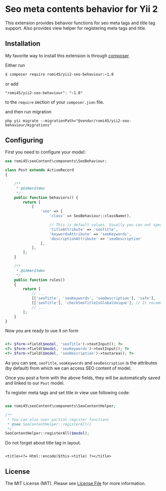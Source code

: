 # Seo meta contents behavior for Yii 2

This extension provides behavior functions for seo meta tags and title tag support.
Also provides view helper for registering meta tags and title.

## Installation

My favorite way to install this extension is through [composer](http://getcomposer.org/download/).

Either run

```bash
$ composer require romi45/yii2-seo-behaviour:~1.0
```

or add

```
"romi45/yii2-seo-behaviour": "~1.0"
```
to the `require` section of your `composer.json` file.

and then run migration

```
php yii migrate --migrationPath="@vendor/romi45/yii2-seo-behaviour/migrations"
```

## Configuring

First you need to configure your model:

```php
use romi45\seoContent\components\SeoBehaviour;

class Post extends ActiveRecord
{

    /**
     * @inheritdoc
     */
    public function behaviors() {
        return [
            [
                'seo' => [
                    'class' => SeoBehaviour::className(),

                    // This is default values. Usually you can not specify it
                    'titleAttribute' => 'seoTitle',
                    'keywordsAttribute' => 'seoKeywords',
                    'descriptionAttribute' => 'seoDescription'
                ],
            ],
        ];
    }

    /**
     * @inheritdoc
     */
    public function rules()
    {
        return [
            // ...
            [['seoTitle', 'seoKeywords', 'seoDescription'], 'safe'],
            [['seoTitle'], 'checkSeoTitleIsGlobalUnique'], // It recommends for title to be unique for every page. You can ignore this recommendation - just delete this rule.
            // ...
        ];
    }
}
```

Now you are ready to use it on form

```php

<?= $form->field($model, 'seoTitle')->textInput(); ?>
<?= $form->field($model, 'seoKeywords')->textInput(); ?>
<?= $form->field($model, 'seoDescription')->textarea(); ?>
```

As you can see, `seoTitle`, `seoKeywords` and `seoDescription` is the attributes (by default) from which we can access SEO content of model.

Once you post a form with the above fields, they will be automatically saved and linked to our `Post` model.



To register meta tags and set title in view use following code:

```php

use romi45\seoContent\components\SeoContentHelper;

/**
 * You can also user partial register functions
 * @see SeoContentHelper::registerAll()
 */
SeoContentHelper::registerAll($model);
```

Do not forget about title tag in layout.

```

<title><?= Html::encode($this->title) ?></title>
```



## License

The MIT License (MIT). Please see [License File](LICENSE.md) for more information.